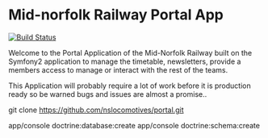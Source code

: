 Mid-norfolk Railway Portal App
==============================
[![Build Status](https://travis-ci.org/nslocomotives/portal.svg)](http://travis-ci.org/nslocomotives/portal)

Welcome to the Portal Application of the Mid-Norfolk Railway 
built on the Symfony2 application to manage the timetable, newsletters,
provide a members access to manage or interact with the rest of the teams.

This Application will probably require a lot of work before it is production ready so be warned bugs and issues are almost a promise..

git clone https://github.com/nslocomotives/portal.git

app/console doctrine:database:create
app/console doctrine:schema:create
